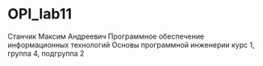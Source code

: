 # OPI_lab11
Станчик
Максим
Андреевич
Программное обеспечение информационных технологий
Основы программной инженерии
курс 1, группа 4, подгруппа 2
